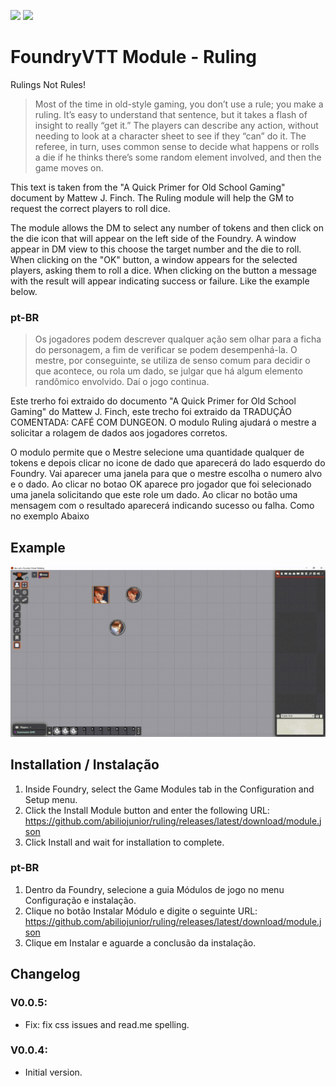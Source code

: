 ![](https://img.shields.io/badge/Foundry-v0.8.6-informational)
![](https://img.shields.io/github/downloads/abiliojunior/ruling/total)


<!--- replace <user>/<repo> with your username/repository -->
<!--- ![Latest Release Download Count](https://img.shields.io/github/downloads/<user>/<repo>/latest/module.zip) -->

<!--- Forge Bazaar Install % Badge -->
<!--- replace <your-module-name> with the `name` in your manifest -->
<!--- ![Forge Installs](https://img.shields.io/badge/dynamic/json?label=Forge%20Installs&query=package.installs&suffix=%25&url=https%3A%2F%2Fforge-vtt.com%2Fapi%2Fbazaar%2Fpackage%2Fruling&colorB=4aa94a) -->

# FoundryVTT Module - Ruling

Rulings Not Rules!

> Most of the time in old-style gaming, you don’t use a rule; you make a ruling. It’s easy to understand that sentence, but it takes a flash of insight to really “get it.” The players can describe any action, without needing to look at a character sheet to see if they “can” do it. The referee, in turn, uses common sense to decide what happens or rolls a die if he thinks there’s some random element involved, and then the game moves on.

This text is taken from the "A Quick Primer for Old School Gaming" document by Mattew J. Finch. The Ruling module will help the GM to request the correct players to roll dice.

The module allows the DM to select any number of tokens and then click on the die icon that will appear on the left side of the Foundry. A window appear in DM view to this choose the target number and the die to roll. When clicking on the "OK" button, a window appears for the selected players, asking them to roll a dice. When clicking on the button a message with the result will appear indicating success or failure. Like the example below.



### pt-BR

> Os jogadores podem descrever qualquer ação sem olhar para a ficha do personagem, a fim de verificar se podem desempenhá-la. O mestre, por conseguinte, se utiliza de senso comum para decidir o que acontece, ou rola um dado, se julgar que há algum elemento randômico envolvido. Daí o jogo continua.

Este trerho foi extraido do documento "A Quick Primer for Old School Gaming" do Mattew J. Finch, este trecho foi extraido da TRADUÇÃO COMENTADA: CAFÉ COM DUNGEON. O modulo Ruling ajudará o mestre a solicitar a rolagem de dados aos jogadores corretos.

O modulo permite que o Mestre selecione uma quantidade qualquer de tokens e depois clicar no icone de dado que aparecerá do lado esquerdo do Foundry. Vai aparecer uma janela para que o mestre escolha o numero alvo e o dado. Ao clicar no botao OK aparece pro jogador que foi selecionado uma janela solicitando que este role um dado. Ao clicar no botão uma mensagem com o resultado aparecerá indicando sucesso ou falha. Como no exemplo Abaixo

## Example

![Preview](./UseExample.gif?raw=true)


## Installation / Instalação

1. Inside Foundry, select the Game Modules tab in the Configuration and Setup menu.
2. Click the Install Module button and enter the following URL: https://github.com/abiliojunior/ruling/releases/latest/download/module.json
3. Click Install and wait for installation to complete.

### pt-BR
1. Dentro da Foundry, selecione a guia Módulos de jogo no menu Configuração e instalação.
2. Clique no botão Instalar Módulo e digite o seguinte URL: https://github.com/abiliojunior/ruling/releases/latest/download/module.json
3. Clique em Instalar e aguarde a conclusão da instalação.

## Changelog

### V0.0.5: 
- Fix: fix css issues and read.me spelling.
### V0.0.4: 
- Initial version.
